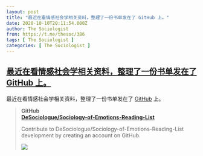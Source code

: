 ```yaml
---
layout: post
title: "最近在看情感社会学相关资料，整理了一份书单发在了 GitHub 上。"
date: 2020-10-10T20:11:54.000Z
author: The Sociologist
from: https://t.me/thesoc/386
tags: [ The Sociologist ]
categories: [ The Sociologist ]
---
```

<!--1602360714000-->
[最近在看情感社会学相关资料，整理了一份书单发在了 GitHub 上。](https://t.me/thesoc/386)
------

<div>
<p>最近在看情感社会学相关资料，整理了一份书单发在了 <a href="https://github.com/DeSociologue/Sociology-of-Emotions-Reading-List" target="_blank" rel="noopener" onclick="return confirm('Open this link?\n\n'+this.href);">GitHub</a> 上。</p><blockquote><b>GitHub</b><br><b><a href="https://github.com/DeSociologue/Sociology-of-Emotions-Reading-List">                        DeSociologue/Sociology-of-Emotions-Reading-List</a></b><br><p>Contribute to DeSociologue/Sociology-of-Emotions-Reading-List development by creating an account on GitHub.</p><img src="https://cdn4.telesco.pe/file/fIYkdRFFuC_lrvnbrcCWOoIs5tQ5hWFvsUL2HMh2WDgD3QHl6nezskJHtuj7-7qrccY8lG0RPxZkrCqw9Q_3FH5_RqKV7pUcOBsYMJ7ee21rD_ibEDRMcuEPVulIiQX8o69tVzKOiQTcGvnyrBRIBSKBOLIySpACiQqdB2dmDIGRMliCni0e3gnV7auX4RbPx33xa3hkwlYvVSMSnjl7O6cd_4mHd0T2u6GWbKr3Ysw4G2EViV8RVFndE88EeE6mp7iDvpZ9E8gXO2GcNpnRCbKtYY4CNH7ElHqOVz4fe26L0BIiE5G8ETJYEAAREYNEw6PmUkeGgMTY7HJk0UeBkQ.jpg" referrerpolicy="no-referrer"></blockquote>
</div>
